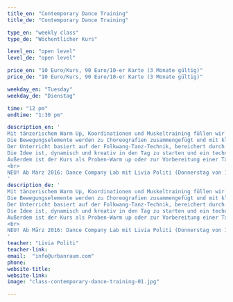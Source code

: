 ```yaml
---
title_en: "Contemporary Dance Training"
title_de: "Contemporary Dance Training"

type_en: "weekly class"
type_de: "Wöchentlicher Kurs"

level_en: "open level"
level_de: "open level"

price_en: "10 Euro/Kurs, 90 Euro/10-er Karte (3 Monate gültig)"
price_de: "10 Euro/Kurs, 90 Euro/10-er Karte (3 Monate gültig)"

weekday_en: "Tuesday"
weekday_de: "Dienstag"

time: "12 pm"
endtime: "1:30 pm"

description_en: '
Mit tänzerischem Warm Up, Koordinationen und Muskeltraining füllen wir den Raum mit Bewegung, Dynamik und Musikalität. Wir wechseln die Ebenen, die Texturen, die Richtungen.
Die Bewegungselemente werden zu Choreografien zusammengefügt und mit kleinen Improvisations-Aufgaben ergänzt.
Der Unterricht basiert auf der Folkwang-Tanz-Technik, bereichert durch Elemente der Alexander-Technik.
Die Idee ist, dynamisch und kreativ in den Tag zu starten und ein technisches und choreographisches Repertoire aufzubauen.
Außerdem ist der Kurs als Proben-Warm up oder zur Vorbereitung einer Tanz-Aufnahmeprüfung geeignet.
<br>
NEU! Ab März 2016: Dance Company Lab mit Livia Politi (Donnerstag von 12.00-11.30)
'
description_de: '
Mit tänzerischem Warm Up, Koordinationen und Muskeltraining füllen wir den Raum mit Bewegung, Dynamik und Musikalität. Wir wechseln die Ebenen, die Texturen, die Richtungen.
Die Bewegungselemente werden zu Choreografien zusammengefügt und mit kleinen Improvisations-Aufgaben ergänzt.
Der Unterricht basiert auf der Folkwang-Tanz-Technik, bereichert durch Elemente der Alexander-Technik.
Die Idee ist, dynamisch und kreativ in den Tag zu starten und ein technisches und choreographisches Repertoire aufzubauen.
Außerdem ist der Kurs als Proben-Warm up oder zur Vorbereitung einer Tanz-Aufnahmeprüfung geeignet.
<br>
NEU! Ab März 2016: Dance Company Lab mit Livia Politi (Donnerstag von 12.00-11.30)
'
teacher: "Livia Politi"
teacher-link:
email:  "info@urbanraum.com"
phone:
website-title:
website-link:
image: "class-contemporary-dance-training-01.jpg"

---
```

